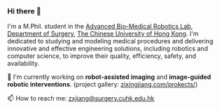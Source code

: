 ### Hi there 👋

<!--
**zixingjiang/zixingjiang** is a ✨ _special_ ✨ repository because its `README.md` (this file) appears on your GitHub profile.

Here are some ideas to get you started:

- 🔭 I’m currently working on ...
- 🌱 I’m currently learning ...
- 👯 I’m looking to collaborate on ...
- 🤔 I’m looking for help with ...
- 💬 Ask me about ...
- 📫 How to reach me: ...
- 😄 Pronouns: ...
- ⚡ Fun fact: ...
-->

I'm a M.Phil. student in the [Advanced Bio-Medical Robotics Lab](https://research.surgery.cuhk.edu.hk/lizhengrobotics/), [Department of Surgery](https://www.surgery.cuhk.edu.hk/), [The Chinese University of Hong Kong](https://www.cuhk.edu.hk/english/index.html). 
I'm dedicated to studying and modeling medical procedures and delivering innovative and effective engineering solutions, including robotics and computer science, to improve their quality, efficiency, safety, and availability. 


🔭 I'm currently working on **robot-assisted imaging** and **image-guided robotic interventions**. (project gallery: [zixingjiang.com/prokects/](https://www.zixingjiang.com/projects))

📫 How to reach me: zxjiang@surgery.cuhk.edu.hk